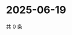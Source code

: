 # 2025-06-19

共 0 条

<!-- BEGIN ZHIHUQUESTIONS -->
<!-- 最后更新时间 Thu Jun 19 2025 17:13:02 GMT+0800 (China Standard Time) -->

<!-- END ZHIHUQUESTIONS -->

